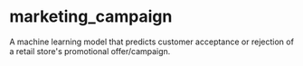 # marketing_campaign
 A machine learning model that predicts customer acceptance or rejection of a retail store's promotional offer/campaign.
